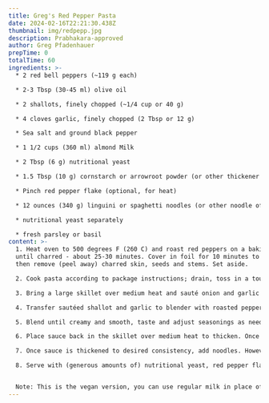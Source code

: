 ```yaml
---
title: Greg's Red Pepper Pasta
date: 2024-02-16T22:21:30.438Z
thumbnail: img/redpepp.jpg
description: Prabhakara-approved
author: Greg Pfadenhauer
prepTime: 0
totalTime: 60
ingredients: >-
  * 2 red bell peppers (~119 g each)

  * 2-3 Tbsp (30-45 ml) olive oil

  * 2 shallots, finely chopped (~1/4 cup or 40 g)

  * 4 cloves garlic, finely chopped (2 Tbsp or 12 g)

  * Sea salt and ground black pepper

  * 1 1/2 cups (360 ml) almond Milk

  * 2 Tbsp (6 g) nutritional yeast

  * 1.5 Tbsp (10 g) cornstarch or arrowroot powder (or other thickener of choice)

  * Pinch red pepper flake (optional, for heat)

  * 12 ounces (340 g) linguini or spaghetti noodles (or other noodle of choice)

  * nutritional yeast separately

  * fresh parsley or basil
content: >-
  1. Heat oven to 500 degrees F (260 C) and roast red peppers on a baking sheet
  until charred - about 25-30 minutes. Cover in foil for 10 minutes to steam,
  then remove (peel away) charred skin, seeds and stems. Set aside.

  2. Cook pasta according to package instructions; drain, toss in a touch of olive oil, cover with a towel and set aside.

  3. Bring a large skillet over medium heat and sauté onion and garlic in 2-3 Tbsp olive oil until golden brown and soft - about 4-5 minutes. Season with a generous pinch of salt and pepper and stir. Remove from heat and set aside.

  4. Transfer sautéed shallot and garlic to blender with roasted peppers, milk, red pepper flake, nutritional yeast and cornstarch. Season with desired amount of salt, pepper and red pepper flake.

  5. Blend until creamy and smooth, taste and adjust seasonings as needed, adding more salt and pepper or nutritional yeast for flavor. Be generous with your seasonings.

  6. Place sauce back in the skillet over medium heat to thicken. Once it reaches a simmer, reduce heat to low and continue simmering.

  7. Once sauce is thickened to desired consistency, add noodles. However, before tossing add a touch more olive oil, salt and pepper to the un-tossed noodles for added flavor. Then, toss to coat.

  8. Serve with (generous amounts of) nutritional yeast, red pepper flake and fresh chopped parsley or basil.


  N﻿ote: This is the vegan version, you can use regular milk in place of almond and parmigiano reggiano in place of nut. yeast
---
```

